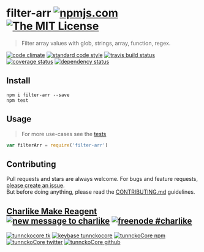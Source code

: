 # filter-arr [![npmjs.com][npmjs-img]][npmjs-url] [![The MIT License][license-img]][license-url] 

> Filter array values with glob, strings, array, function, regex.

[![code climate][codeclimate-img]][codeclimate-url] [![standard code style][standard-img]][standard-url] [![travis build status][travis-img]][travis-url] [![coverage status][coveralls-img]][coveralls-url] [![dependency status][david-img]][david-url]


## Install
```
npm i filter-arr --save
npm test
```


## Usage
> For more use-cases see the [tests](./test.js)

```js
var filterArr = require('filter-arr')
```


## Contributing

Pull requests and stars are always welcome. For bugs and feature requests, [please create an issue](https://github.com/tunnckoCore/filter-arr/issues/new).  
But before doing anything, please read the [CONTRIBUTING.md](./CONTRIBUTING.md) guidelines.


## [Charlike Make Reagent](http://j.mp/1stW47C) [![new message to charlike][new-message-img]][new-message-url] [![freenode #charlike][freenode-img]][freenode-url]

[![tunnckocore.tk][author-www-img]][author-www-url] [![keybase tunnckocore][keybase-img]][keybase-url] [![tunnckoCore npm][author-npm-img]][author-npm-url] [![tunnckoCore twitter][author-twitter-img]][author-twitter-url] [![tunnckoCore github][author-github-img]][author-github-url]


[npmjs-url]: https://www.npmjs.com/package/filter-arr
[npmjs-img]: https://img.shields.io/npm/v/filter-arr.svg?label=filter-arr

[license-url]: https://github.com/tunnckoCore/filter-arr/blob/master/LICENSE.md
[license-img]: https://img.shields.io/badge/license-MIT-blue.svg


[codeclimate-url]: https://codeclimate.com/github/tunnckoCore/filter-arr
[codeclimate-img]: https://img.shields.io/codeclimate/github/tunnckoCore/filter-arr.svg

[travis-url]: https://travis-ci.org/tunnckoCore/filter-arr
[travis-img]: https://img.shields.io/travis/tunnckoCore/filter-arr.svg

[coveralls-url]: https://coveralls.io/r/tunnckoCore/filter-arr
[coveralls-img]: https://img.shields.io/coveralls/tunnckoCore/filter-arr.svg

[david-url]: https://david-dm.org/tunnckoCore/filter-arr
[david-img]: https://img.shields.io/david/tunnckoCore/filter-arr.svg

[standard-url]: https://github.com/feross/standard
[standard-img]: https://img.shields.io/badge/code%20style-standard-brightgreen.svg


[author-www-url]: http://www.tunnckocore.tk
[author-www-img]: https://img.shields.io/badge/www-tunnckocore.tk-fe7d37.svg

[keybase-url]: https://keybase.io/tunnckocore
[keybase-img]: https://img.shields.io/badge/keybase-tunnckocore-8a7967.svg

[author-npm-url]: https://www.npmjs.com/~tunnckocore
[author-npm-img]: https://img.shields.io/badge/npm-~tunnckocore-cb3837.svg

[author-twitter-url]: https://twitter.com/tunnckoCore
[author-twitter-img]: https://img.shields.io/badge/twitter-@tunnckoCore-55acee.svg

[author-github-url]: https://github.com/tunnckoCore
[author-github-img]: https://img.shields.io/badge/github-@tunnckoCore-4183c4.svg

[freenode-url]: http://webchat.freenode.net/?channels=charlike
[freenode-img]: https://img.shields.io/badge/freenode-%23charlike-5654a4.svg

[new-message-url]: https://github.com/tunnckoCore/messages
[new-message-img]: https://img.shields.io/badge/send%20me-message-green.svg
